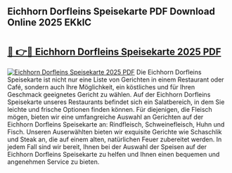 ## Eichhorn Dorfleins Speisekarte PDF Download Online 2025 EKklC

# <h2><a href="http://gc9ab8.nevu.top/?p=Eichhorn+Dorfleins+Speisekarte">🔗 👉🔴 Eichhorn Dorfleins Speisekarte 2025 PDF</a></h2>

[![Eichhorn Dorfleins Speisekarte 2025 PDF](https://i.imgur.com/dBaPXMq.png)](http://gc9ab8.nevu.top/?p=Eichhorn+Dorfleins+Speisekarte)
Die Eichhorn Dorfleins Speisekarte ist nicht nur eine Liste von Gerichten in einem Restaurant oder Café, sondern auch Ihre Möglichkeit, ein köstliches und für Ihren Geschmack geeignetes Gericht zu wählen. Auf der Eichhorn Dorfleins Speisekarte unseres Restaurants befindet sich ein Salatbereich, in dem Sie leichte und frische Optionen finden können. Für diejenigen, die Fleisch mögen, bieten wir eine umfangreiche Auswahl an Gerichten auf der Eichhorn Dorfleins Speisekarte an: Rindfleisch, Schweinefleisch, Huhn und Fisch. Unseren Auserwählten bieten wir exquisite Gerichte wie Schaschlik und Steak an, die auf einem alten, natürlichen Feuer zubereitet werden. In jedem Fall sind wir bereit, Ihnen bei der Auswahl der Speisen auf der Eichhorn Dorfleins Speisekarte zu helfen und Ihnen einen bequemen und angenehmen Service zu bieten.
